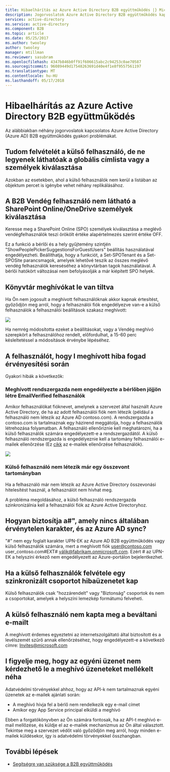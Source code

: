 ```yaml
---
title: Hibaelhárítás az Azure Active Directory B2B együttműködés |} Microsoft Docs
description: Jogorvoslatok Azure Active Directory B2B együttműködés kapcsolatos általános problémák
services: active-directory
ms.service: active-directory
ms.component: B2B
ms.topic: article
ms.date: 05/25/2017
ms.author: twooley
author: twooley
manager: mtillman
ms.reviewer: sasubram
ms.openlocfilehash: 4347b846b0ff91f606615abc2c94253c0ae70587
ms.sourcegitcommit: 96089449d17548263691d40e4f1e8f9557561197
ms.translationtype: MT
ms.contentlocale: hu-HU
ms.lasthandoff: 05/17/2018
---
```

# <a name="troubleshooting-azure-active-directory-b2b-collaboration"></a>Hibaelhárítás az Azure Active Directory B2B együttműködés

Az alábbiakban néhány jogorvoslatok kapcsolatos Azure Active Directory (Azure AD) B2B együttműködés gyakori problémákat.


## <a name="ive-added-an-external-user-but-do-not-see-them-in-my-global-address-book-or-in-the-people-picker"></a>Tudom felvételét a külső felhasználó, de ne legyenek láthatóak a globális címlista vagy a személyek kiválasztása

Azokban az esetekben, ahol a külső felhasználók nem kerül a listában az objektum percet is igénybe vehet néhány replikálásához.

## <a name="a-b2b-guest-user-is-not-showing-up-in-sharepoint-onlineonedrive-people-picker"></a>A B2B Vendég felhasználó nem látható a SharePoint Online/OneDrive személyek kiválasztása 
 
Keresse meg a SharePoint Online (SPO) személyek kiválasztása a meglévő vendégfelhasználók teszi örökölt értéke alapértelmezés szerint értéke OFF.

Ez a funkció a bérlői és a hely gyűjtemény szintjén "ShowPeoplePickerSuggestionsForGuestUsers" beállítás használatával engedélyezheti. Beállíthatja, hogy a funkciót, a Set-SPOTenant és a Set-SPOSite parancsmagok, amelyek lehetővé teszik az összes meglévő vendég felhasználók kereséséhez a könyvtárban tagok használatával. A bérlői hatókört változásai nem befolyásolják a már kiépített SPO helyek.

## <a name="invitations-have-been-disabled-for-directory"></a>Könyvtár meghívókat le van tiltva

Ha Ön nem jogosult a meghívott felhasználóknak akkor kapnak értesítést, győződjön meg arról, hogy a felhasználói fiók engedélyezve van-e a külső felhasználók a felhasználói beállítások szakasz meghívott:

![](media/troubleshoot/external-user-settings.png)

Ha nemrég módosította ezeket a beállításokat, vagy a Vendég meghívó szerepkört a felhasználóhoz rendelt, előfordulhat, a 15-60 perc késleltetéssel a módosítások érvénybe lépéséhez.

## <a name="the-user-that-i-invited-is-receiving-an-error-during-redemption"></a>A felhasználót, hogy I meghívott hiba fogad érvényesítési során

Gyakori hibák a következők:

### <a name="invitees-admin-has-disallowed-emailverified-users-from-being-created-in-their-tenant"></a>Meghívott rendszergazda nem engedélyezte a bérlőben jöjjön létre EmailVerified felhasználók

Amikor felhasználókat fióknevet, amelynek a szervezet által használt Azure Active Directory, de ha az adott felhasználói fiók nem létezik (például a felhasználó nem létezik az Azure AD contoso.com). A rendszergazda a contoso.com is tartalmaznak egy házirend meggátolja, hogy a felhasználók létrehozása folyamatban. A felhasználó ellenőriznie kell meghatározni, ha a külső felhasználók számára engedélyezett-e a rendszergazdától. A külső felhasználó rendszergazda is engedélyeznie kell a tartomány felhasználói e-mailek ellenőrzése (Ez [cikk](/powershell/module/msonline/set-msolcompanysettings?view=azureadps-1.0) az e-mailek ellenőrzése felhasználók).

![](media/troubleshoot/allow-email-verified-users.png)

### <a name="external-user-does-not-exist-already-in-a-federated-domain"></a>Külső felhasználó nem létezik már egy összevont tartományban

Ha a felhasználó már nem létezik az Azure Active Directory összevonási hitelesítést használ, a felhasználót nem hívhat meg.

A probléma megoldásához, a külső felhasználó rendszergazda szinkronizálnia kell a felhasználói fiók az Azure Active Directoryhoz.

## <a name="how-does--which-is-not-normally-a-valid-character-sync-with-azure-ad"></a>Hogyan biztosítja a\#", amely nincs általában érvénytelen karakter, és az Azure AD sync?

"\#" nem egy foglalt karakter UPN-EK az Azure AD B2B együttműködés vagy külső felhasználók számára, mert a meghívott fiók user@contoso.com user_contoso.com#EXT# válik@fabrikam.onmicrosoft.com. Ezért \# az UPN-EK a helyszíni érkező nem engedélyezett az Azure-portálon bejelentkezhet. 

## <a name="i-receive-an-error-when-adding-external-users-to-a-synchronized-group"></a>Ha a külső felhasználók felvétele egy szinkronizált csoportot hibaüzenetet kap

Külső felhasználók csak "hozzárendelt" vagy "Biztonság" csoportok és nem a csoportokat, amelyek a helyszíni lemezkép formátumú felveheti.

## <a name="my-external-user-did-not-receive-an-email-to-redeem"></a>A külső felhasználó nem kapta meg a beváltani e-mailt

A meghívott érdemes egyeztetni az internetszolgáltató által biztosított és a levélszemét szűrő annak ellenőrzéséhez, hogy engedélyezett-e a következő címre: Invites@microsoft.com

## <a name="i-notice-that-the-custom-message-does-not-get-included-with-invitation-messages-at-times"></a>I figyelje meg, hogy az egyéni üzenet nem kérdezhető le a meghívó üzeneteket mellékelt néha

Adatvédelmi törvényekkel ahhoz, hogy az API-k nem tartalmaznak egyéni üzenetek az e-mailek ajánlati során:

- A meghívó hívja fel a bérlő nem rendelkezik egy e-mail címet
- Amikor egy App Service principal elküldi a meghívó

Ebben a forgatókönyvben az Ön számára fontosak, ha az API-t meghívó e-mail mellőzése, és küldje el az e-mailek mechanizmus az Ön által választott. Tekintse meg a szervezet védőt való győződjön meg arról, hogy minden e-mailek küldésekor, így is adatvédelmi törvényekkel összhangban.

## <a name="next-steps"></a>További lépések

- [Segítségre van szüksége a B2B együttműködés](get-support.md)
